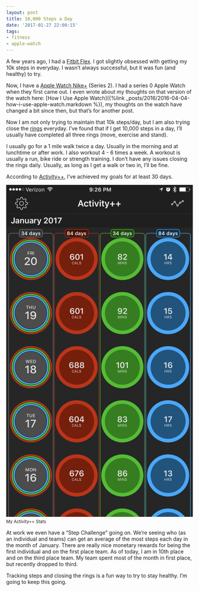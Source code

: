 ```yaml
---
layout: post
title: 10,000 Steps a Day
date: '2017-01-27 22:00:15'
tags:
- fitness
- apple-watch
---
```


A few years ago, I had a [Fitbit Flex](https://www.fitbit.com/flex2). I got slightly obsessed with getting my 10k steps in everyday. I wasn’t always successful, but it was fun (and healthy) to try.

Now, I have a [Apple Watch Nike+](https://www.apple.com/apple-watch-nike/) (Series 2). I had a series 0 Apple Watch when they first came out. I even wrote about my thoughts on that version of the watch here: [How I Use Apple Watch]({%link _posts/2016/2016-04-04-how-i-use-apple-watch.markdown %}), my thoughts on the watch have changed a bit since then, but that’s for another post.

Now I am not only trying to maintain that 10k steps/day, but I am also trying close the [rings](https://support.apple.com/en-us/HT204517) everyday. I’ve found that if I get 10,000 steps in a day, I’ll usually have completed all three rings (move, exercise and stand).

I usually go for a 1 mile walk twice a day. Usually in the morning and at lunchtime or after work. I also workout 4 - 6 times a week. A workout is usually a run, bike ride or strength training. I don’t have any issues closing the rings daily. Usually, as long as I get a walk or two in, I’ll be fine.

According to [Activity++](https://itunes.apple.com/us/app/activity/id1089666978?mt=8&ign-mpt=uo%3D4), I’ve achieved my goals for at least 30 days.

<div class="py-3">
	<div class="card shadow-sm">
		<img class="img-fluid" src="/public/images/2017/10000-steps-a-day/activity-plus-plus.png">
		<div class="card-body mx-auto">
			<small>My Activity++ Stats</small>
		</div>
	</div>
</div>

At work we even have a “Step Challenge” going on. We’re seeing who (as an individual and teams) can get an average of the most steps each day in the month of January. There are really nice monetary rewards for being the first individual and on the first place team. As of today, I am in 10th place and on the third place team. My team spent most of the month in first place, but recently dropped to third.

Tracking steps and closing the rings is a fun way to try to stay healthy. I’m going to keep this going.


